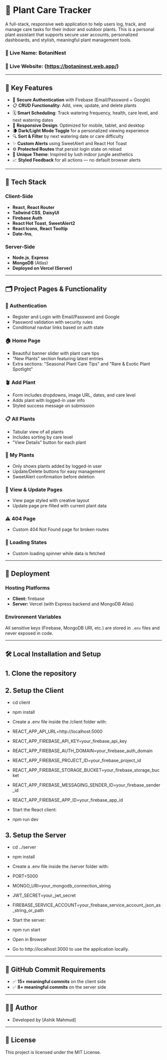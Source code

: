 # 🌿 Plant Care Tracker

A full-stack, responsive web application to help users log, track, and manage care tasks for their indoor and outdoor plants. This is a personal plant assistant that supports secure user accounts, personalized dashboards, and stylish, meaningful plant management tools.

### 🔗 Live Name: BotaniNest
### 🔗 Live Website: (https://botaninest.web.app/)

---

## 🌱 Key Features

- 🔐 **Secure Authentication** with Firebase (Email/Password + Google)
- 📋 **CRUD Functionality**: Add, view, update, and delete plants
- 🗓️ **Smart Scheduling**: Track watering frequency, health, care level, and next watering dates
- 📱 **Responsive Design**: Optimized for mobile, tablet, and desktop
- 🌘 **Dark/Light Mode Toggle** for a personalized viewing experience
- 🔍 **Sort & Filter** by next watering date or care difficulty
- ✨ **Custom Alerts** using SweetAlert and React Hot Toast
- ⚙️ **Protected Routes** that persist login state on reload
- 🌼 **Unique Theme**: Inspired by lush indoor jungle aesthetics
- 📈 **Styled Feedback** for all actions — no default browser alerts

---

## 🧩 Tech Stack

### Client-Side
- **React**, **React Router**
- **Tailwind CSS**, **DaisyUI**
- **Firebase Auth**
- **React Hot Toast**, **SweetAlert2**
- **React Icons**, **React Tooltip**
- **Date-fns**,

### Server-Side
- **Node.js**, **Express**
- **MongoDB** (Atlas)
- **Deployed on Vercel (Server)**

---

## 🗂️ Project Pages & Functionality

### 🔐 Authentication
- Register and Login with Email/Password and Google
- Password validation with security rules
- Conditional navbar links based on auth state

### 🏠 Home Page
- Beautiful banner slider with plant care tips
- "New Plants" section featuring latest entries
- Extra sections: "Seasonal Plant Care Tips" and "Rare & Exotic Plant Spotlight"

### 🪴 Add Plant
- Form includes dropdowns, image URL, dates, and care level
- Adds plant with logged-in user info
- Styled success message on submission

### 📋 All Plants
- Tabular view of all plants
- Includes sorting by care level 
- "View Details" button for each plant

### 👤 My Plants
- Only shows plants added by logged-in user
- Update/Delete buttons for easy management
- SweetAlert confirmation before deletion

### 🧾 View & Update Pages
- View page styled with creative layout
- Update page pre-filled with current plant data

### ⚠️ 404 Page
- Custom 404 Not Found page for broken routes

### 🔁 Loading States
- Custom loading spinner while data is fetched

---

## 🚀 Deployment

### Hosting Platforms
- **Client:** firebase 
- **Server:** Vercel (with Express backend and MongoDB Atlas)

### Environment Variables
All sensitive keys (Firebase, MongoDB URI, etc.) are stored in `.env` files and never exposed in code.

---
## 🛠️ Local Installation and Setup

## 1. Clone the repository


## 2. Setup the Client
- cd client
- npm install

- Create a .env file inside the /client folder with:
- REACT_APP_API_URL=http://localhost:5000
- REACT_APP_FIREBASE_API_KEY=your_firebase_api_key
- REACT_APP_FIREBASE_AUTH_DOMAIN=your_firebase_auth_domain
- REACT_APP_FIREBASE_PROJECT_ID=your_firebase_project_id
- REACT_APP_FIREBASE_STORAGE_BUCKET=your_firebase_storage_bucket
- REACT_APP_FIREBASE_MESSAGING_SENDER_ID=your_firebase_sender_id
- REACT_APP_FIREBASE_APP_ID=your_firebase_app_id

- Start the React client:
- npm run dev

## 3. Setup the Server
- cd ../server
- npm install

- Create a .env file inside the /server folder with:
- PORT=5000
- MONGO_URI=your_mongodb_connection_string
- JWT_SECRET=your_jwt_secret
- FIREBASE_SERVICE_ACCOUNT=your_firebase_service_account_json_as_string_or_path

- Start the server:
- npm run start

 - Open in Browser
 - Go to http://localhost:3000 to use the application locally.
---

## 📌 GitHub Commit Requirements

- ✅ **15+ meaningful commits** on the client side
- ✅ **8+ meaningful commits** on the server side

---

## 👨‍💻 Author

- Developed by [Ashik Mahmud]

---


## 📜 License

This project is licensed under the MIT License.
